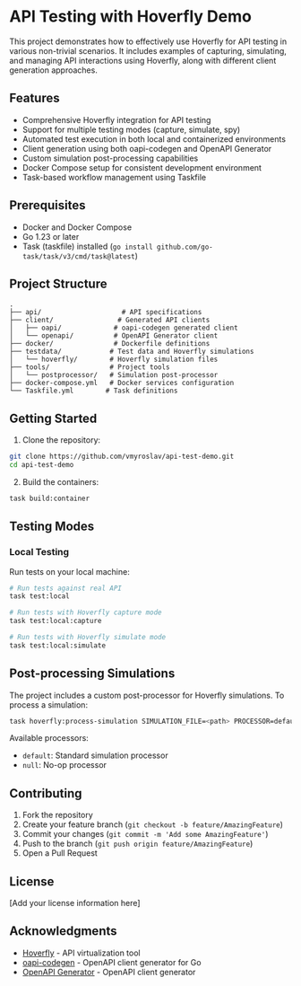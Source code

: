# API Testing with Hoverfly Demo

This project demonstrates how to effectively use Hoverfly for API testing in various non-trivial scenarios. It includes examples of capturing, simulating, and managing API interactions using Hoverfly, along with different client generation approaches.

## Features

- Comprehensive Hoverfly integration for API testing
- Support for multiple testing modes (capture, simulate, spy)
- Automated test execution in both local and containerized environments
- Client generation using both oapi-codegen and OpenAPI Generator
- Custom simulation post-processing capabilities
- Docker Compose setup for consistent development environment
- Task-based workflow management using Taskfile

## Prerequisites

- Docker and Docker Compose
- Go 1.23 or later
- Task (taskfile) installed (`go install github.com/go-task/task/v3/cmd/task@latest`)

## Project Structure

```
.
├── api/                    # API specifications
├── client/                # Generated API clients
│   ├── oapi/             # oapi-codegen generated client
│   └── openapi/          # OpenAPI Generator client
├── docker/               # Dockerfile definitions
├── testdata/            # Test data and Hoverfly simulations
│   └── hoverfly/        # Hoverfly simulation files
├── tools/               # Project tools
│   └── postprocessor/   # Simulation post-processor
├── docker-compose.yml   # Docker services configuration
└── Taskfile.yml        # Task definitions
```

## Getting Started

1. Clone the repository:
```bash
git clone https://github.com/vmyroslav/api-test-demo.git
cd api-test-demo
```

2. Build the containers:
```bash
task build:container
```

## Testing Modes

### Local Testing

Run tests on your local machine:

```bash
# Run tests against real API
task test:local

# Run tests with Hoverfly capture mode
task test:local:capture

# Run tests with Hoverfly simulate mode
task test:local:simulate
```

## Post-processing Simulations

The project includes a custom post-processor for Hoverfly simulations. To process a simulation:

```bash
task hoverfly:process-simulation SIMULATION_FILE=<path> PROCESSOR=default
```

Available processors:
- `default`: Standard simulation processor
- `null`: No-op processor

## Contributing

1. Fork the repository
2. Create your feature branch (`git checkout -b feature/AmazingFeature`)
3. Commit your changes (`git commit -m 'Add some AmazingFeature'`)
4. Push to the branch (`git push origin feature/AmazingFeature`)
5. Open a Pull Request

## License

[Add your license information here]

## Acknowledgments

- [Hoverfly](https://hoverfly.io/) - API virtualization tool
- [oapi-codegen](https://github.com/deepmap/oapi-codegen) - OpenAPI client generator for Go
- [OpenAPI Generator](https://openapi-generator.tech/) - OpenAPI client generator